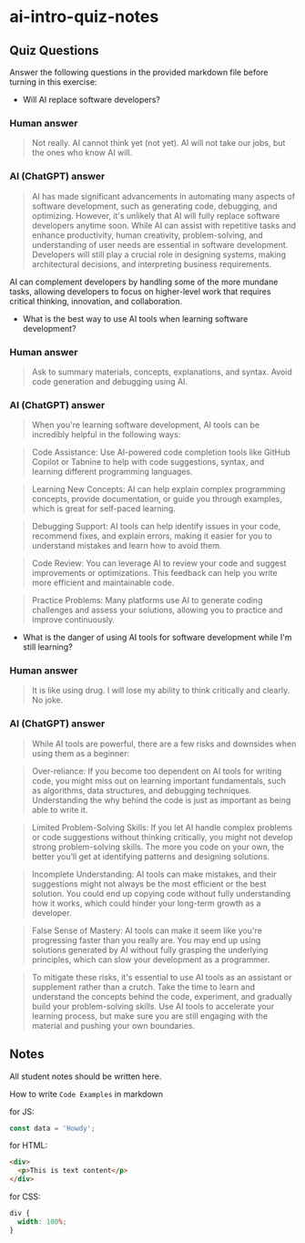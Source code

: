 # ai-intro-quiz-notes

## Quiz Questions

Answer the following questions in the provided markdown file before turning in this exercise:

- Will AI replace software developers?

### Human answer

> Not really. AI cannot think yet (not yet). AI will not take our jobs, but the ones who know AI will.

### AI (ChatGPT) answer

> AI has made significant advancements in automating many aspects of software development, such as generating code, debugging, and optimizing. However, it's unlikely that AI will fully replace software developers anytime soon. While AI can assist with repetitive tasks and enhance productivity, human creativity, problem-solving, and understanding of user needs are essential in software development. Developers will still play a crucial role in designing systems, making architectural decisions, and interpreting business requirements.

AI can complement developers by handling some of the more mundane tasks, allowing developers to focus on higher-level work that requires critical thinking, innovation, and collaboration.

- What is the best way to use AI tools when learning software development?

### Human answer

> Ask to summary materials, concepts, explanations, and syntax. Avoid code generation and debugging using AI.

### AI (ChatGPT) answer

> When you're learning software development, AI tools can be incredibly helpful in the following ways:

> Code Assistance: Use AI-powered code completion tools like GitHub Copilot or Tabnine to help with code suggestions, syntax, and learning different programming languages.

> Learning New Concepts: AI can help explain complex programming concepts, provide documentation, or guide you through examples, which is great for self-paced learning.

> Debugging Support: AI tools can help identify issues in your code, recommend fixes, and explain errors, making it easier for you to understand mistakes and learn how to avoid them.

> Code Review: You can leverage AI to review your code and suggest improvements or optimizations. This feedback can help you write more efficient and maintainable code.

> Practice Problems: Many platforms use AI to generate coding challenges and assess your solutions, allowing you to practice and improve continuously.

- What is the danger of using AI tools for software development while I'm still learning?

### Human answer

> It is like using drug. I will lose my ability to think critically and clearly. No joke.

### AI (ChatGPT) answer

> While AI tools are powerful, there are a few risks and downsides when using them as a beginner:

> Over-reliance: If you become too dependent on AI tools for writing code, you might miss out on learning important fundamentals, such as algorithms, data structures, and debugging techniques. Understanding the why behind the code is just as important as being able to write it.

> Limited Problem-Solving Skills: If you let AI handle complex problems or code suggestions without thinking critically, you might not develop strong problem-solving skills. The more you code on your own, the better you’ll get at identifying patterns and designing solutions.

> Incomplete Understanding: AI tools can make mistakes, and their suggestions might not always be the most efficient or the best solution. You could end up copying code without fully understanding how it works, which could hinder your long-term growth as a developer.

> False Sense of Mastery: AI tools can make it seem like you're progressing faster than you really are. You may end up using solutions generated by AI without fully grasping the underlying principles, which can slow your development as a programmer.

> To mitigate these risks, it's essential to use AI tools as an assistant or supplement rather than a crutch. Take the time to learn and understand the concepts behind the code, experiment, and gradually build your problem-solving skills. Use AI tools to accelerate your learning process, but make sure you are still engaging with the material and pushing your own boundaries.

## Notes

All student notes should be written here.

How to write `Code Examples` in markdown

for JS:

```js
const data = 'Howdy';
```

for HTML:

```html
<div>
  <p>This is text content</p>
</div>
```

for CSS:

```css
div {
  width: 100%;
}
```
